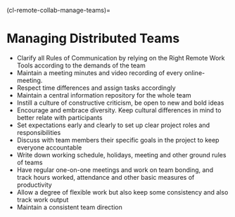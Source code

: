 (cl-remote-collab-manage-teams)=
# Managing Distributed Teams

- Clarify all Rules of Communication by relying on the Right Remote Work Tools according to the demands of the team
- Maintain a meeting minutes and video recording of every online-meeting. 
- Respect time differences and assign tasks accordingly
- Maintain a central information repository for the whole team
- Instill a culture of constructive criticism, be open to new and bold ideas
- Encourage and embrace diversity. Keep cultural differences in mind to better relate with participants
- Set expectations early and clearly to set up clear project roles and responsibilities
- Discuss with team members their specific goals in the project to keep everyone accountable
- Write down working schedule, holidays, meeting and other ground rules of teams
- Have regular one-on-one meetings and work on team bonding, and track hours worked, attendance and other basic measures of productivity
- Allow a degree of flexible work but also keep some consistency and also track work output
- Maintain a consistent team direction

